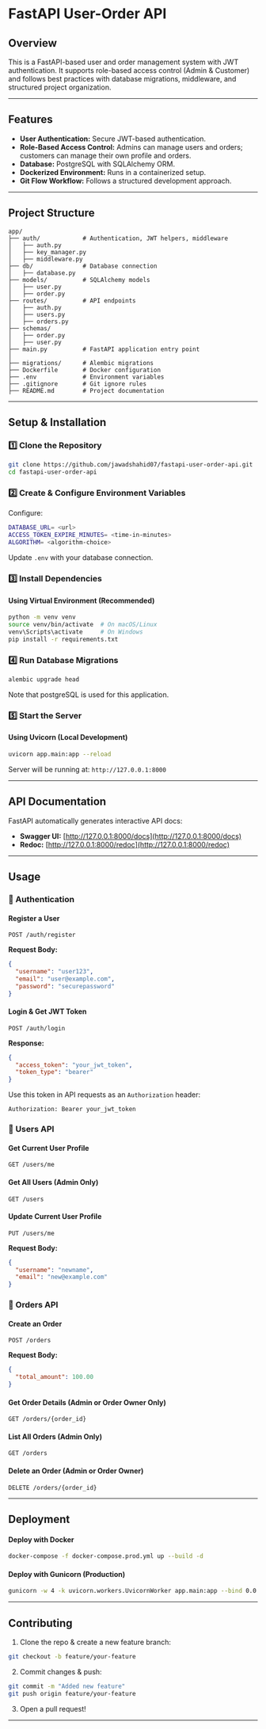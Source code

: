 # FastAPI User-Order API

## Overview
This is a FastAPI-based user and order management system with JWT authentication. It supports role-based access control (Admin & Customer) and follows best practices with database migrations, middleware, and structured project organization.

---

## Features
- **User Authentication:** Secure JWT-based authentication.
- **Role-Based Access Control:** Admins can manage users and orders; customers can manage their own profile and orders.
- **Database:** PostgreSQL with SQLAlchemy ORM.
- **Dockerized Environment:** Runs in a containerized setup.
- **Git Flow Workflow:** Follows a structured development approach.

---

## Project Structure
```
app/
├── auth/            # Authentication, JWT helpers, middleware
│   ├── auth.py
│   ├── key_manager.py
│   ├── middleware.py
├── db/              # Database connection
│   ├── database.py
├── models/          # SQLAlchemy models
│   ├── user.py
│   ├── order.py
├── routes/          # API endpoints
│   ├── auth.py
│   ├── users.py
│   ├── orders.py
├── schemas/
│   ├── order.py
│   ├── user.py
├── main.py          # FastAPI application entry point
│
├── migrations/      # Alembic migrations
├── Dockerfile       # Docker configuration
├── .env             # Environment variables
├── .gitignore       # Git ignore rules
├── README.md        # Project documentation
```

---

## Setup & Installation
### 1️⃣ Clone the Repository
```sh
git clone https://github.com/jawadshahid07/fastapi-user-order-api.git
cd fastapi-user-order-api
```

### 2️⃣ Create & Configure Environment Variables
Configure:
```sh
DATABASE_URL= <url>
ACCESS_TOKEN_EXPIRE_MINUTES= <time-in-minutes>
ALGORITHM= <algorithm-choice>
```
Update `.env` with your database connection.

### 3️⃣ Install Dependencies
#### Using Virtual Environment (Recommended)
```sh
python -m venv venv
source venv/bin/activate  # On macOS/Linux
venv\Scripts\activate     # On Windows
pip install -r requirements.txt
```

### 4️⃣ Run Database Migrations
```sh
alembic upgrade head
```
Note that postgreSQL is used for this application.

### 5️⃣ Start the Server
#### Using Uvicorn (Local Development)
```sh
uvicorn app.main:app --reload
```

Server will be running at: `http://127.0.0.1:8000`

---

## API Documentation
FastAPI automatically generates interactive API docs:
- **Swagger UI:** [http://127.0.0.1:8000/docs](http://127.0.0.1:8000/docs)
- **Redoc:** [http://127.0.0.1:8000/redoc](http://127.0.0.1:8000/redoc)

---

## Usage
### 🔐 Authentication
#### Register a User
```http
POST /auth/register
```
**Request Body:**
```json
{
  "username": "user123",
  "email": "user@example.com",
  "password": "securepassword"
}
```

#### Login & Get JWT Token
```http
POST /auth/login
```
**Response:**
```json
{
  "access_token": "your_jwt_token",
  "token_type": "bearer"
}
```
Use this token in API requests as an `Authorization` header:
```http
Authorization: Bearer your_jwt_token
```

### 📌 Users API
#### Get Current User Profile
```http
GET /users/me
```

#### Get All Users (Admin Only)
```http
GET /users
```

#### Update Current User Profile
```http
PUT /users/me
```
**Request Body:**
```json
{
  "username": "newname",
  "email": "new@example.com"
}
```

### 🛒 Orders API
#### Create an Order
```http
POST /orders
```
**Request Body:**
```json
{
  "total_amount": 100.00
}
```

#### Get Order Details (Admin or Order Owner Only)
```http
GET /orders/{order_id}
```

#### List All Orders (Admin Only)
```http
GET /orders
```

#### Delete an Order (Admin or Order Owner)
```http
DELETE /orders/{order_id}
```

---

## Deployment
#### Deploy with Docker
```sh
docker-compose -f docker-compose.prod.yml up --build -d
```

#### Deploy with Gunicorn (Production)
```sh
gunicorn -w 4 -k uvicorn.workers.UvicornWorker app.main:app --bind 0.0.0.0:8000
```

---

## Contributing
1. Clone the repo & create a new feature branch:
```sh
git checkout -b feature/your-feature
```
2. Commit changes & push:
```sh
git commit -m "Added new feature"
git push origin feature/your-feature
```
3. Open a pull request!

---